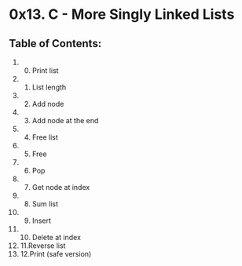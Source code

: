 # 0x13. C - More Singly Linked Lists
## Table of Contents:
1. 0. Print list 
2. 1. List length
3. 2. Add node
4. 3. Add node at the end
5. 4. Free list
6. 5. Free
7. 6. Pop
8. 7. Get node at index
9.  8. Sum list
10. 9. Insert
11. 10. Delete at index
12. 11.Reverse list
13. 12.Print (safe version)

